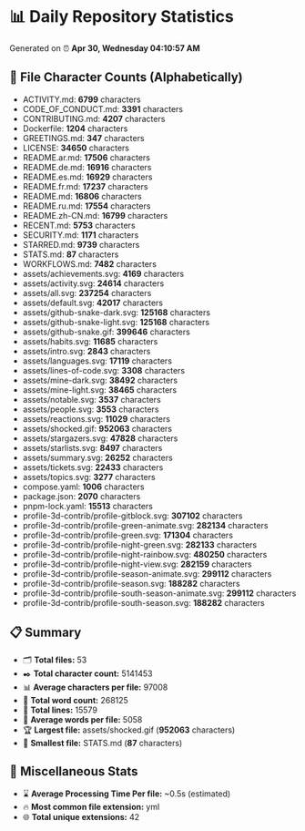 # 📊 Daily Repository Statistics
Generated on ⏰ **Apr 30, Wednesday 04:10:57 AM**

## 📂 File Character Counts (Alphabetically)
- ACTIVITY.md: **6799** characters
- CODE_OF_CONDUCT.md: **3391** characters
- CONTRIBUTING.md: **4207** characters
- Dockerfile: **1204** characters
- GREETINGS.md: **347** characters
- LICENSE: **34650** characters
- README.ar.md: **17506** characters
- README.de.md: **16916** characters
- README.es.md: **16929** characters
- README.fr.md: **17237** characters
- README.md: **16806** characters
- README.ru.md: **17554** characters
- README.zh-CN.md: **16799** characters
- RECENT.md: **5753** characters
- SECURITY.md: **1171** characters
- STARRED.md: **9739** characters
- STATS.md: **87** characters
- WORKFLOWS.md: **7482** characters
- assets/achievements.svg: **4169** characters
- assets/activity.svg: **24614** characters
- assets/all.svg: **237254** characters
- assets/default.svg: **42017** characters
- assets/github-snake-dark.svg: **125168** characters
- assets/github-snake-light.svg: **125168** characters
- assets/github-snake.gif: **399646** characters
- assets/habits.svg: **11685** characters
- assets/intro.svg: **2843** characters
- assets/languages.svg: **17119** characters
- assets/lines-of-code.svg: **3308** characters
- assets/mine-dark.svg: **38492** characters
- assets/mine-light.svg: **38465** characters
- assets/notable.svg: **3537** characters
- assets/people.svg: **3553** characters
- assets/reactions.svg: **11029** characters
- assets/shocked.gif: **952063** characters
- assets/stargazers.svg: **47828** characters
- assets/starlists.svg: **8497** characters
- assets/summary.svg: **26252** characters
- assets/tickets.svg: **22433** characters
- assets/topics.svg: **3277** characters
- compose.yaml: **1006** characters
- package.json: **2070** characters
- pnpm-lock.yaml: **15513** characters
- profile-3d-contrib/profile-gitblock.svg: **307102** characters
- profile-3d-contrib/profile-green-animate.svg: **282134** characters
- profile-3d-contrib/profile-green.svg: **171304** characters
- profile-3d-contrib/profile-night-green.svg: **282133** characters
- profile-3d-contrib/profile-night-rainbow.svg: **480250** characters
- profile-3d-contrib/profile-night-view.svg: **282159** characters
- profile-3d-contrib/profile-season-animate.svg: **299112** characters
- profile-3d-contrib/profile-season.svg: **188282** characters
- profile-3d-contrib/profile-south-season-animate.svg: **299112** characters
- profile-3d-contrib/profile-south-season.svg: **188282** characters

## 📋 Summary
- 🗂️ **Total files:** 53
- ✒️ **Total character count:** 5141453
- 📊 **Average characters per file:** 97008
- 📝 **Total word count:** 268125
- 🧾 **Total lines:** 15579
- 📐 **Average words per file:** 5058
- 🏆 **Largest file:** assets/shocked.gif (**952063** characters)
- 🥉 **Smallest file:** STATS.md (**87** characters)

## 🌟 Miscellaneous Stats
- ⌛ **Average Processing Time Per file:** ~0.5s (estimated)
- 🔥 **Most common file extension:** yml
- 🌐 **Total unique extensions:** 42
